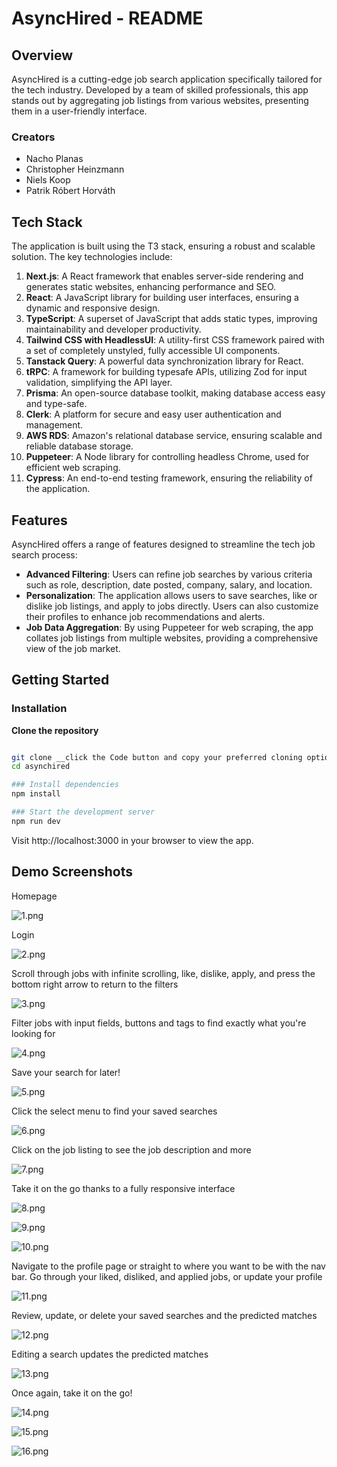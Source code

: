 # AsyncHired - README

## Overview

AsyncHired is a cutting-edge job search application specifically tailored for the tech industry. Developed by a team of skilled professionals, this app stands out by aggregating job listings from various websites, presenting them in a user-friendly interface.

### Creators

- Nacho Planas
- Christopher Heinzmann
- Niels Koop
- Patrik Róbert Horváth

## Tech Stack

The application is built using the T3 stack, ensuring a robust and scalable solution. The key technologies include:

1. **Next.js**: A React framework that enables server-side rendering and generates static websites, enhancing performance and SEO.
2. **React**: A JavaScript library for building user interfaces, ensuring a dynamic and responsive design.
3. **TypeScript**: A superset of JavaScript that adds static types, improving maintainability and developer productivity.
4. **Tailwind CSS with HeadlessUI**: A utility-first CSS framework paired with a set of completely unstyled, fully accessible UI components.
5. **Tanstack Query**: A powerful data synchronization library for React.
6. **tRPC**: A framework for building typesafe APIs, utilizing Zod for input validation, simplifying the API layer.
7. **Prisma**: An open-source database toolkit, making database access easy and type-safe.
8. **Clerk**: A platform for secure and easy user authentication and management.
9. **AWS RDS**: Amazon's relational database service, ensuring scalable and reliable database storage.
10. **Puppeteer**: A Node library for controlling headless Chrome, used for efficient web scraping.
11. **Cypress**: An end-to-end testing framework, ensuring the reliability of the application.

## Features

AsyncHired offers a range of features designed to streamline the tech job search process:

- **Advanced Filtering**: Users can refine job searches by various criteria such as role, description, date posted, company, salary, and location.
- **Personalization**: The application allows users to save searches, like or dislike job listings, and apply to jobs directly. Users can also customize their profiles to enhance job recommendations and alerts.
- **Job Data Aggregation**: By using Puppeteer for web scraping, the app collates job listings from multiple websites, providing a comprehensive view of the job market.

## Getting Started

### Installation
 **Clone the repository**
   ```bash

   git clone __click the Code button and copy your preferred cloning option__
   cd asynchired

### Install dependencies
   npm install

### Start the development server
   npm run dev
   ```
Visit http://localhost:3000 in your browser to view the app.

## Demo Screenshots

Homepage

![1.png](./Screenshots/1.png)

Login

![2.png](./Screenshots/2.png)

Scroll through jobs with infinite scrolling, like, dislike, apply, and press the bottom right arrow to return to the filters

![3.png](./Screenshots/3.png)

Filter jobs with input fields, buttons and tags to find exactly what you're looking for

![4.png](./Screenshots/4.png)

Save your search for later!

![5.png](./Screenshots/5.png)

Click the select menu to find your saved searches

![6.png](./Screenshots/6.png)

Click on the job listing to see the job description and more

![7.png](./Screenshots/7.png)

Take it on the go thanks to a fully responsive interface

![8.png](./Screenshots/8.png)

![9.png](./Screenshots/9.png)

![10.png](./Screenshots/10.png)

Navigate to the profile page or straight to where you want to be with the nav bar.
Go through your liked, disliked, and applied jobs, or update your profile

![11.png](./Screenshots/11.png)

Review, update, or delete your saved searches and the predicted matches

![12.png](./Screenshots/12.png)

Editing a search updates the predicted matches

![13.png](./Screenshots/13.png)

Once again, take it on the go!

![14.png](./Screenshots/14.png)

![15.png](./Screenshots/15.png)

![16.png](./Screenshots/16.png)